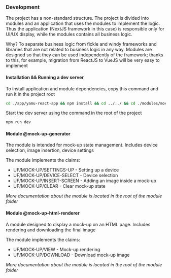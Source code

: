 ### Development

The project has a non-standard structure. The project is divided into modules and an application that uses the modules to implement the logic. Thus the application (NextJS framework in this case) is responsible only for UI/UX display, while the modules contains all business logic.

Why? To separate business logic from fickle and windy frameworks and libraries that are not related to business logic in any way. Modules are designed so that they can be used independently of the framework; thanks to this, for example, migration from ReactJS to VueJS will be very easy to implement

#### Installation && Running a dev server

To install application and module dependencies, copy this command and run it in the project root

```sh
cd ./app/yamu-react-app && npm install && cd ../../ && cd ./modules/mock-up-html-renderer && npm install && cd ../../ && cd ./modules/mock-up-generator && npm install && cd ../../ && npm install && npm run re-build-modules
```

Start the dev server using the command in the root of the project

```sh
npm run dev
```

#### Module @mock-up-generator

The module is intended for mock-up state management. Includes device selection, image insertion, device settings

The module implements the claims:

- UF/MOCK-UP/SETTINGS-UP - Setting up a device
- UF/MOCK-UP/DEVICE-SELECT - Device selection
- UF/MOCK-UP/INSERT-SCREEN - Adding an image inside a mock-up
- UF/MOCK-UP/CLEAR - Clear mock-up state

_More documentation about the module is located in the root of the module folder_

#### Module @mock-up-html-renderer

A module designed to display a mock-up on an HTML page. Includes rendering and downloading the final image

The module implements the claims:

- UF/MOCK-UP/VIEW - Mock-up rendering
- UF/MOCK-UP/DOWNLOAD - Download mock-up image

_More documentation about the module is located in the root of the module folder_

